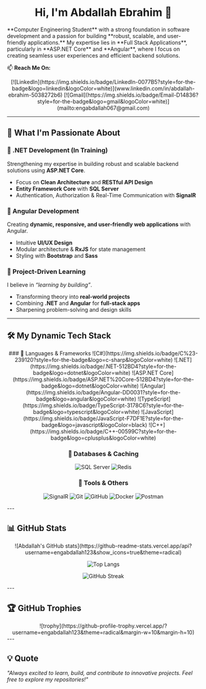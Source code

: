 <div align="center">

# Hi, I'm Abdallah Ebrahim 👋  
</div>
 **Computer Engineering Student** with a strong foundation in software development and a passion for building **robust, scalable, and user-friendly applications.**  
 My expertise lies in **Full Stack Applications**, particularly in **ASP.NET Core** and **Angular**, where I focus on creating seamless user experiences and efficient backend solutions.  

📫 **Reach Me On:**  
<div align="center" display="block">
[![LinkedIn](https://img.shields.io/badge/LinkedIn-0077B5?style=for-the-badge&logo=linkedin&logoColor=white)](www.linkedin.com/in/abdallah-ebrahim-5038272b6)  
[![Gmail](https://img.shields.io/badge/Email-D14836?style=for-the-badge&logo=gmail&logoColor=white)](mailto:engabdallah067@gmail.com)  
</div>

---

## 🚀 What I'm Passionate About  

### 🔹 .NET Development (In Training)  
Strengthening my expertise in building robust and scalable backend solutions using **ASP.NET Core**.  
- Focus on **Clean Architecture** and **RESTful API Design**  
- **Entity Framework Core** with **SQL Server**  
- Authentication, Authorization & Real-Time Communication with **SignalR**  

### 🔹 Angular Development  
Creating **dynamic, responsive, and user-friendly web applications** with Angular.  
- Intuitive **UI/UX Design**  
- Modular architecture & **RxJS** for state management  
- Styling with **Bootstrap** and **Sass**  

### 🔹 Project-Driven Learning  
I believe in *“learning by building”*.  
- Transforming theory into **real-world projects**  
- Combining **.NET** and **Angular** for **full-stack apps**  
- Sharpening problem-solving and design skills  

---

## 🛠️ My Dynamic Tech Stack  
<div align="center">
### 🔹 Languages & Frameworks  
![C#](https://img.shields.io/badge/C%23-239120?style=for-the-badge&logo=c-sharp&logoColor=white)
![.NET](https://img.shields.io/badge/.NET-512BD4?style=for-the-badge&logo=dotnet&logoColor=white)
![ASP.NET Core](https://img.shields.io/badge/ASP.NET%20Core-512BD4?style=for-the-badge&logo=dotnet&logoColor=white)
![Angular](https://img.shields.io/badge/Angular-DD0031?style=for-the-badge&logo=angular&logoColor=white)
![TypeScript](https://img.shields.io/badge/TypeScript-3178C6?style=for-the-badge&logo=typescript&logoColor=white)
![JavaScript](https://img.shields.io/badge/JavaScript-F7DF1E?style=for-the-badge&logo=javascript&logoColor=black)
![C++](https://img.shields.io/badge/C++-00599C?style=for-the-badge&logo=cplusplus&logoColor=white)

### 🔹 Databases & Caching  
![SQL Server](https://img.shields.io/badge/SQL%20Server-CC2927?style=for-the-badge&logo=microsoftsqlserver&logoColor=white)
![Redis](https://img.shields.io/badge/Redis-DC382D?style=for-the-badge&logo=redis&logoColor=white)

### 🔹 Tools & Others  
![SignalR](https://img.shields.io/badge/SignalR-512BD4?style=for-the-badge&logo=dotnet&logoColor=white)
![Git](https://img.shields.io/badge/Git-F05032?style=for-the-badge&logo=git&logoColor=white)
![GitHub](https://img.shields.io/badge/GitHub-181717?style=for-the-badge&logo=github&logoColor=white)
![Docker](https://img.shields.io/badge/Docker-2496ED?style=for-the-badge&logo=docker&logoColor=white)
![Postman](https://img.shields.io/badge/Postman-FF6C37?style=for-the-badge&logo=postman&logoColor=white)
</div>
---

## 📊 GitHub Stats  
<div align="center">
![Abdallah's GitHub stats](https://github-readme-stats.vercel.app/api?username=engabdallah123&show_icons=true&theme=radical)  

![Top Langs](https://github-readme-stats.vercel.app/api/top-langs/?username=engabdallah123&layout=compact&theme=radical)  

![GitHub Streak](https://streak-stats.demolab.com?user=engabdallah123&theme=radical&border_radius=8)  
</div>
---

## 🏆 GitHub Trophies  
<div align="center">
![trophy](https://github-profile-trophy.vercel.app/?username=engabdallah123&theme=radical&margin-w=10&margin-h=10)  
</div>
---

## 💡 Quote  
*"Always excited to learn, build, and contribute to innovative projects. Feel free to explore my repositories!"*  


